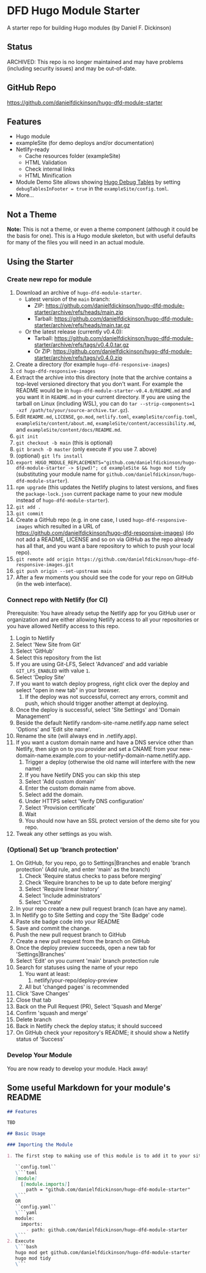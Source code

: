 # DFD Hugo Module Starter

A starter repo for building Hugo modules (by Daniel F. Dickinson)

## Status

ARCHIVED: This repo is no longer maintained and may have problems (including security issues) and may be out-of-date.

## GitHub Repo

<https://github.com/danielfdickinson/hugo-dfd-module-starter>

## Features

* Hugo module
* exampleSite (for demo deploys and/or documentation)
* Netlify-ready
  * Cache resources folder (exampleSite)
  * HTML Validation
  * Check internal links
  * HTML Minification
* Module Demo Site allows showing [Hugo Debug Tables](https://github.com/danielfdickinson/hugo-debug-tables) by setting ``debugTablesInFooter = true`` in the ``exampleSite/config.toml``.
* More…

## Not a Theme

**Note:** This is not a theme, or even a theme component (although it could be the basis for one).
This is a Hugo module skeleton, but with useful defaults for many of the files you will need in an
actual module.

## Using the Starter

### Create new repo for module

1. Download an archive of ``hugo-dfd-module-starter``.
   * Latest version of the ``main`` branch:
     * ZIP: <https://github.com/danielfdickinson/hugo-dfd-module-starter/archive/refs/heads/main.zip>
     * Tarball: <https://github.com/danielfdickinson/hugo-dfd-module-starter/archive/refs/heads/main.tar.gz>
   * Or the latest release (currently v0.4.0):
     * Tarball: <https://github.com/danielfdickinson/hugo-dfd-module-starter/archive/refs/tags/v0.4.0.tar.gz>
     * Or ZIP: <https://github.com/danielfdickinson/hugo-dfd-module-starter/archive/refs/tags/v0.4.0.zip>
2. Create a directory (for example ``hugo-dfd-responsive-images``)
3. ``cd hugo-dfd-responsive-images``
4. Extract the archive into this directory (note that the archive contains a top-level versioned directory that you don't want. For example the README would be in ``hugo-dfd-module-starter-v0.4.0/README.md`` and you want it in ``README.md`` in your current directory. If you are using the tarball on Linux (including WSL), you can do ``tar --strip-components=1 -xzf /path/to/your/source-archive.tar.gz``).
5. Edit ``README.md``, ``LICENSE``, ``go.mod``, ``netlify.toml``, ``exampleSite/config.toml``, ``exampleSite/content/about.md``, ``exampleSite/content/accessibility.md``, and ``exampleSite/content/docs/README.md``.
6. ``git init``
7. ``git checkout -b main`` (this is optional)
8. ``git branch -D master`` (only execute if you use 7. above)
9.  (optional) ``git lfs install``
10. ``export HUGO_MODULE_REPLACEMENTS="github.com/danielfdickinson/hugo-dfd-module-starter -> $(pwd)"; cd exampleSite && hugo mod tidy`` (substituting your module name for ``github.com/danielfdickinson/hugo-dfd-module-starter``).
11. ``npm upgrade`` (this updates the Netlify plugins to latest versions, and fixes the ``package-lock.json`` current package name to your new module instead of ``hugo-dfd-module-starter``).
12. ``git add .``
13. ``git commit``
14. Create a GitHub repo (e.g. in one case, I used ``hugo-dfd-responsive-images`` which resulted in a URL of <https://github.com/danielfdickinson/hugo-dfd-responsive-images>) (do not add a README, LICENSE and so on via GitHub as the repo already has all that, and you want a bare repository to which to push your local repo).
15. ``git remote add origin https://github.com/danielfdickinson/hugo-dfd-responsive-images.git``
16. ``git push origin --set-upstream main``
17. After a few moments you should see the code for your repo on GitHub (in the web interface).

### Connect repo with Netlify (for CI)

Prerequisite: You have already setup the Netlify app for you GitHub user or organization and are either allowing Netlify access to all your repositories or you have allowed Netlify access to this repo.

1. Login to Netlify
2. Select 'New Site from Git'
3. Select 'GitHub'
4. Select this repository from the list
5. If you are using Git-LFS, Select 'Advanced' and add variable ``GIT_LFS_ENABLED`` with value ``1``.
6. Select 'Deploy Site'
7. If you want to watch deploy progress, right click over the deploy and select "open in new tab" in your browser.
   1. If the deploy was not successful, correct any errors, commit and push, which should trigger another attempt at deploying.
8. Once the deploy is successful, select 'Site Settings' and 'Domain Management'
9. Beside the default Netlify random-site-name.netlify.app name select 'Options' and 'Edit site name'.
10. Rename the site (will always end in .netlify.app).
11. If you want a custom domain name and have a DNS service other than Netlify, then sign on to you provider and set a CNAME from your new-domain-name.example.com to your-netlify-domain-name.netlify.app.
    1. Trigger a deploy (otherwise the old name will interfere with the new name)
    2. If you have Netlify DNS you can skip this step
    3. Select 'Add custom domain'
    4. Enter the custom domain name from above.
    5. Select add the domain.
    6. Under HTTPS select 'Verify DNS configuration'
    7. Select 'Provision certificate'
    8. Wait
    9. You should now have an SSL protect version of the demo site for you repo.
12. Tweak any other settings as you wish.

### (Optional) Set up 'branch protection'

1. On GitHub, for you repo, go to Settings|Branches and enable 'branch protection' (Add rule, and enter 'main' as the branch)
   1. Check 'Require status checks to pass before merging'
   2. Check 'Require branches to be up to date before merging'
   3. Select 'Require linear history'
   4. Select 'Include administrators'
   5. Select 'Create'
2. In your repo create a new pull request branch (can have any name).
3. In Netlify go to Site Setting and copy the 'Site Badge' code
4. Paste site badge code into your README
5. Save and commit the change.
6. Push the new pull request branch to GitHub
7. Create a new pull request from the branch on GitHub
8. Once the deploy preview succeeds, open a new tab for 'Settings|Branches'
9. Select 'Edit' on you current 'main' branch protection rule
10. Search for statuses using the name of your repo
    1. You want at least:
       1. netlify/your-repo/deploy-preview
    2. All but 'changed pages' is recommended
11. Click 'Save Changes'
12. Close that tab
13. Back on the Pull Request (PR), Select 'Squash and Merge'
14. Confirm 'squash and merge'
15. Delete branch
16. Back in Netlify check the deploy status; it should succeed
17. On GitHub check your repository's README; it should show a Netlify status of 'Success'

### Develop Your Module

You are now ready to develop your module.
Hack away!

## Some useful Markdown for your module's README

```markdown
## Features

TBD

## Basic Usage

### Importing the Module

1. The first step to making use of this module is to add it to your site or theme.  In your configuration file:

   ``config.toml``
   \```toml
   [module]
     [[module.imports]]
       path = "github.com/danielfdickinson/hugo-dfd-module-starter"
   \```
   OR
   ``config.yaml``
   \```yaml
   module:
     imports:
       - path: github.com/danielfdickinson/hugo-dfd-module-starter
   \```
2. Execute
   \```bash
   hugo mod get github.com/danielfdickinson/hugo-dfd-module-starter
   hugo mod tidy
   \```
```
